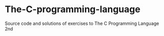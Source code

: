 # The-C-programming-language
Source code and solutions of exercises to The C Programming Language 2nd
